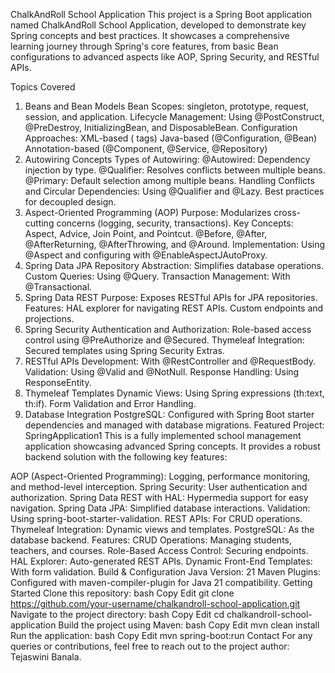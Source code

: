 ChalkAndRoll School Application
This project is a Spring Boot application named ChalkAndRoll School Application, developed to demonstrate key Spring concepts and best practices. It showcases a comprehensive learning journey through Spring's core features, from basic Bean configurations to advanced aspects like AOP, Spring Security, and RESTful APIs.

Topics Covered
1. Beans and Bean Models
Bean Scopes: singleton, prototype, request, session, and application.
Lifecycle Management: Using @PostConstruct, @PreDestroy, InitializingBean, and DisposableBean.
Configuration Approaches:
XML-based (<bean> tags)
Java-based (@Configuration, @Bean)
Annotation-based (@Component, @Service, @Repository)
2. Autowiring Concepts
Types of Autowiring:
@Autowired: Dependency injection by type.
@Qualifier: Resolves conflicts between multiple beans.
@Primary: Default selection among multiple beans.
Handling Conflicts and Circular Dependencies:
Using @Qualifier and @Lazy.
Best practices for decoupled design.
3. Aspect-Oriented Programming (AOP)
Purpose: Modularizes cross-cutting concerns (logging, security, transactions).
Key Concepts:
Aspect, Advice, Join Point, and Pointcut.
@Before, @After, @AfterReturning, @AfterThrowing, and @Around.
Implementation:
Using @Aspect and configuring with @EnableAspectJAutoProxy.
4. Spring Data JPA
Repository Abstraction: Simplifies database operations.
Custom Queries: Using @Query.
Transaction Management: With @Transactional.
5. Spring Data REST
Purpose: Exposes RESTful APIs for JPA repositories.
Features:
HAL explorer for navigating REST APIs.
Custom endpoints and projections.
6. Spring Security
Authentication and Authorization:
Role-based access control using @PreAuthorize and @Secured.
Thymeleaf Integration: Secured templates using Spring Security Extras.
7. RESTful APIs
Development: With @RestController and @RequestBody.
Validation: Using @Valid and @NotNull.
Response Handling: Using ResponseEntity.
8. Thymeleaf Templates
Dynamic Views: Using Spring expressions (th:text, th:if).
Form Validation and Error Handling.
9. Database Integration
PostgreSQL: Configured with Spring Boot starter dependencies and managed with database migrations.
Featured Project: SpringApplication1
This is a fully implemented school management application showcasing advanced Spring concepts. It provides a robust backend solution with the following key features:

AOP (Aspect-Oriented Programming): Logging, performance monitoring, and method-level interception.
Spring Security: User authentication and authorization.
Spring Data REST with HAL: Hypermedia support for easy navigation.
Spring Data JPA: Simplified database interactions.
Validation: Using spring-boot-starter-validation.
REST APIs: For CRUD operations.
Thymeleaf Integration: Dynamic views and templates.
PostgreSQL: As the database backend.
Features:
CRUD Operations: Managing students, teachers, and courses.
Role-Based Access Control: Securing endpoints.
HAL Explorer: Auto-generated REST APIs.
Dynamic Front-End Templates: With form validation.
Build & Configuration
Java Version: 21
Maven Plugins: Configured with maven-compiler-plugin for Java 21 compatibility.
Getting Started
Clone this repository:
bash
Copy
Edit
git clone https://github.com/your-username/chalkandroll-school-application.git
Navigate to the project directory:
bash
Copy
Edit
cd chalkandroll-school-application
Build the project using Maven:
bash
Copy
Edit
mvn clean install
Run the application:
bash
Copy
Edit
mvn spring-boot:run
Contact
For any queries or contributions, feel free to reach out to the project author: Tejaswini Banala.
